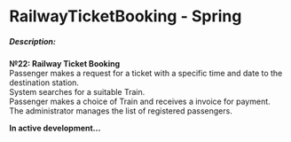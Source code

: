 # RailwayTicketBooking - Spring
##### Description:
**№22: Railway Ticket Booking**  
Passenger makes a request for a ticket with a specific time and date to the destination station.  
System searches for a suitable Train.     
Passenger makes a choice of Train and receives a invoice for payment.  
The administrator manages the list of registered passengers.  

**In active development...**
